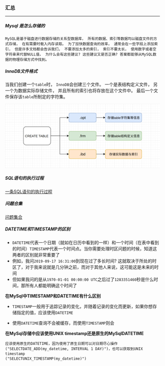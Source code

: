 ### 汇总

-----

##### Mysql 是怎么存储的

~~~
MySQL是基于磁盘进行数据存储的关系型数据库， 所有的数据、索引等数据均以磁盘文件的方式存储， 在有需要时载入内存读取。 为了加快数据查询的效率， 通常会在一些字段上添加索引， 但是许多文档都会告诉我们， 不要添加太多的索引， 索引不要太长， 使用数字或者空字符串来代替NULL值， 为什么会有这些建议? 这些建议又是否正确? 答案都能够从MySQL数据的物理存储方式中找到。
~~~

##### InnoDB文件格式

当我们创建一个`table`时， `InnoDB`会创建三个文件。 一个是表结构定义文件， 另一个为数据实际存储文件， 并且所有的索引也将存放在这个文件中。 最后一个文件保存该`table`所制定的字符集。

![](https://github.com/No8LaVine/MyCode/blob/master/images/%E5%AD%98%E5%82%A8%E6%96%B9%E5%BC%8F.png)

##### SQL语句的执行过程

[一条SQL语句的执行过程](https://github.com/Snailclimb/JavaGuide/blob/master/docs/database/MySQL.md#%E4%B8%80%E6%9D%A1sql%E8%AF%AD%E5%8F%A5%E5%9C%A8mysql%E4%B8%AD%E5%A6%82%E4%BD%95%E6%89%A7%E8%A1%8C%E7%9A%84)

##### 问题合集

[问题集合](https://cloud.tencent.com/developer/article/1600883)

##### DATETIME和TIMESTAMP的区别

* `DATETIME`代表一个日期（就如在日历中看到的一样）和一个时间（在表中看到的时间）`TIMESTAMP`代表一个时间点。当你需要处理时区问题的时候，知道这两者的区别就非常重要了
* 例如，我问`2019-09-17 16:31:00`到现在过了多长时间? 这就取决于所处的时区了，对于我来说就是几分钟之前，而对于其他人来说，这可能这是未来的时间
* 但如果我问的是从`1970-01-01 00:00:00 UTC`之后过了`1283351460`秒是什么时间，那所有人都能明确这个时间了

**在MySql中TIMESTAMP和DATETIME有什么区别**

* `TIMESTAMP`一般用于追踪记录的变化，并随着记录的变化而更新，如果你想存储指定的值，应该使用`DATETIME`

* 使用`DATETIME`查询不会被缓存，而使用`TIMESTAMP`则会

**在MySql存储中应该使用UNIX timestamp还是原生的MySqlDATETIME**

~~~
应该使用原生的DATETIME，因为使用了原生日期可以对日期尽心操作("SELECTDATE_ADD(my_datetime, INTERVAL 1 DAY)")，也可以获取到UNIX timestamp 
("SELECTUNIX_TIMESTAMP(my_datetime)")
~~~

